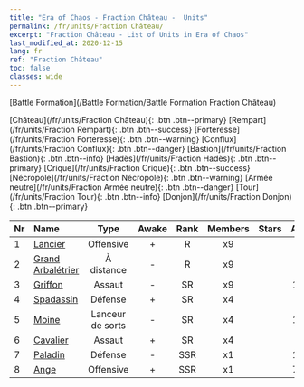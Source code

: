 ```yaml
---
title: "Era of Chaos - Fraction Château -  Units"
permalink: /fr/units/Fraction Château/
excerpt: "Fraction Château - List of Units in Era of Chaos"
last_modified_at: 2020-12-15
lang: fr
ref: "Fraction Château"
toc: false
classes: wide
---
```

  [Battle Formation](/Battle Formation/Battle Formation Fraction Château)

 [Château](/fr/units/Fraction Château){: .btn .btn--primary} [Rempart](/fr/units/Fraction Rempart){: .btn .btn--success} [Forteresse](/fr/units/Fraction Forteresse){: .btn .btn--warning} [Conflux](/fr/units/Fraction Conflux){: .btn .btn--danger} [Bastion](/fr/units/Fraction Bastion){: .btn .btn--info} [Hadès](/fr/units/Fraction Hadès){: .btn .btn--primary} [Crique](/fr/units/Fraction Crique){: .btn .btn--success} [Nécropole](/fr/units/Fraction Nécropole){: .btn .btn--warning} [Armée neutre](/fr/units/Fraction Armée neutre){: .btn .btn--danger} [Tour](/fr/units/Fraction Tour){: .btn .btn--info} [Donjon](/fr/units/Fraction Donjon){: .btn .btn--primary} 

  | Nr |         Name        |   Type   | Awake |    Rank   |   Members     |  Stars  |  Attack  |     HP    |    Art     |
  |:---|:--------------------|:--------:|:-----:|:---------:|:-------------:|:-------:|:--------:|:---------:|:-----------|
  | 1 | [Lancier](/fr/units/Pikeman/) | Offensive | + | R | x9 | <i class="fas fa-star"/> | 84.4 | 645 |  jibing  |
  | 2 | [Grand Arbalétrier](/fr/units/Marksman/) | À distance | - | R | x9 | <i class="fas fa-star"/> | 85.3 | 438 |  nushou  |
  | 3 | [Griffon](/fr/units/Griffin/) | Assaut | - | SR | x9 | <i class="fas fa-star"/><i class="fas fa-star"/> | 151.4 | 1850 |  shijiu  |
  | 4 | [Spadassin](/fr/units/Swordsman/) | Défense | + | SR | x4 | <i class="fas fa-star"/><i class="fas fa-star"/> | 54.6 | 1324 |  shizijun  |
  | 5 | [Moine](/fr/units/Monk/) | Lanceur de sorts | - | SR | x4 | <i class="fas fa-star"/> | 102.6 | 662 |  senglv  |
  | 6 | [Cavalier](/fr/units/Cavalier/) | Assaut | + | SR | x4 | <i class="fas fa-star"/> | 79.4 | 811 |  qishi  |
  | 7 | [Paladin](/fr/units/Paladin/) | Défense | - | SSR | x1 | <i class="fas fa-star"/><i class="fas fa-star"/><i class="fas fa-star"/> | 128.0 | 2589 |  shengqishi  |
  | 8 | [Ange](/fr/units/Angel/) | Offensive | + | SSR | x1 | <i class="fas fa-star"/><i class="fas fa-star"/><i class="fas fa-star"/> | 792.0 | 5431 |  datianshi  |
